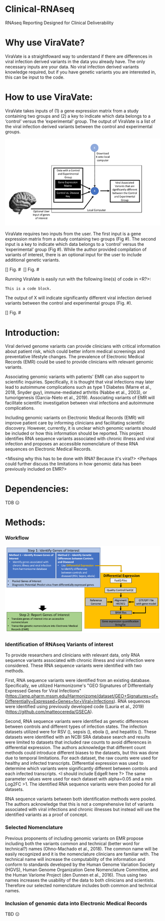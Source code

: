 # Clinical-RNAseq
RNAseq Reporting Designed for Clinical Deliverability
 
# Why use ViraVate?

ViraVate is a straightfoward way to understand if there are differences in viral infection derived variants in the data you already have.  The only necessary inputs are your data.  No viral infection derived variants knowledge required, but if you have genetic variants you are interested in, this can be input to the code.

# How to use ViraVate:

ViraVate takes inputs of (1) a gene expression matrix from a study containing two groups and (2) a key to indicate which data belongs to a ‘control’ versus the ‘experimental’ group.  The output of ViraVate is a list of the viral infection derived variants between the control and experimental groups.  

![UserInterfaceFlowChart](/UserInterfaceFlowChart.png)

ViraVate requires two inputs from the user.  The first input is a gene expression matrix from a study containing two groups (Fig #).  The second input is a key to indicate which data belongs to a ‘control’ versus the ‘experimental’ group (Fig #).  While the author provided compilation of variants of interest, there is an optional input for the user to include additional genetic variants.

[] Fig. # <Image of an input gene expression matrix>
[] Fig. # <Image of an input group key>
 
 Running ViraVate is easily run with the following line(s) of code in <R?>:
 
<pre><code>This is a code block.
</code></pre>

The output of X will indicate significantly different viral infection derived variants between the control and experimental groups (Fig. #).

[] Fig. # <Image of output of ViraVate>


# Introduction:
 
Viral derived genome variants can provide clinicians with critical information about patient risk, which could better inform medical screenings and preventative lifestyle changes.  The prevalence of Electronic Medical Records (EMR) could be used to provide clinicians with relevant genomic variants.
 
Associating genomic variants with patients' EMR can also support to scientific inquiries.  Specifically, it is thought that viral infections may later lead to autoimmune complications such as type 1 Diabetes (Marre et al., 2018, Snyder guy), immune-mediated arthritis (Nabbe et al., 2003), or tumorigenesis (Garcia-Nieto et al., 2019).  Associating variants of EMR will facilitate scientific investigation between viral infections and autoimmune complications.
 
Including genomic variants on Electronic Medical Records (EMR) will improve patient care by informing clinicians and facilitating scientific discovery.  However, currently, it is unclear which genomic variants should be included or how this information should be reported.  This project identifies RNA sequence variants associated with chronic illness and viral infection and proposes an accessible nomenclature of these RNA sequences on Electronic Medical Records.
 
<Missing why this has to be done with RNA? Because it's viral?>
<Perhaps could further discuss the limitations in how genomic data has been previously included on EMR?>
 
# Dependencies:
 
TDB :expressionless:
 
# Methods:

### Workflow
 
![RNAseq_WorkFlow](/RNAseq_WorkFlow.png)
 
### Identification of RNAseq Variants of interest
 
To provide researchers and clinicians with relevant data, only RNA sequence variants associated with chronic illness and viral infection were considered.  These RNA sequence variants were identified with two methods.
 
First, RNA sequence variants were identified from an existing database.  Specifically, we utilized Harmonizome's "GEO Signatures of Differentially Expressed Genes for Viral Infections" (https://amp.pharm.mssm.edu/Harmonizome/dataset/GEO+Signatures+of+Differentially+Expressed+Genes+for+Viral+Infections). RNA sequences were identified using previously developed code (Lauria et al., 2019)(https://github.com/matteocereda/GSECA).
 
Second, RNA sequence variants were identified as genetic differences between controls and different types of infection states.   The infection datasets utilized were for RSV (), sepsis (), ebola (), and hepatitis ().  These datasets were identified with an NCBI SRA database search and results were limited to datasets that included raw counts to avoid differences in differential expression.  The authors acknowledge that different count methods could introduce different biases to the datasets, but this was done due to temporal limitations. For each dataset, the raw counts were used for healthy and infected transcripts. Differential expression was used to determine which variants were significantly different between controls and each infected transcripts. <I should include EdgeR here ?>  The same parameter values were used for each dataset with alpha=0.05 and a min Log2FC >1. The identified RNA sequence variants were then pooled for all datasets.
 
RNA sequence variants between both identification methods were pooled.  The authors acknowledge that this is not a comprehensive list of variants associated with viral infections and chronic illnesses but instead will use the identified variants as a proof of concept.
 
### Selected Nomenclature
 
Previous proponents of including genomic variants on EMR propose including both the variants common and technical (better word for technical?) names (Ohno-Machado et al., 2018). The common name will be easily recognized and it is the nomenclature clinicians are familiar with. The technical name will increase the computability of the information and conform to standards developed by the Human Genome Variation Society (HGVS), Human Genome Organization Gene Nomenclature Committee, and the Human Variome Project
(den Dunnen et al., 2016).  Thus using two names increases the usability of the data to both clinicians and scientists.  Therefore our selected nomenclature includes both common and technical names.
 
### Inclusion of genomic data into Electronic Medical Records
 
TBD :expressionless:
